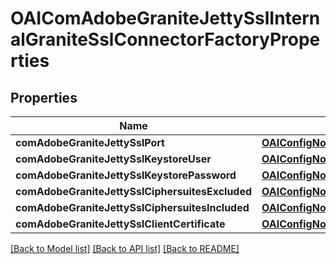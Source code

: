 # OAIComAdobeGraniteJettySslInternalGraniteSslConnectorFactoryProperties

## Properties
Name | Type | Description | Notes
------------ | ------------- | ------------- | -------------
**comAdobeGraniteJettySslPort** | [**OAIConfigNodePropertyInteger***](OAIConfigNodePropertyInteger.md) |  | [optional] 
**comAdobeGraniteJettySslKeystoreUser** | [**OAIConfigNodePropertyString***](OAIConfigNodePropertyString.md) |  | [optional] 
**comAdobeGraniteJettySslKeystorePassword** | [**OAIConfigNodePropertyString***](OAIConfigNodePropertyString.md) |  | [optional] 
**comAdobeGraniteJettySslCiphersuitesExcluded** | [**OAIConfigNodePropertyArray***](OAIConfigNodePropertyArray.md) |  | [optional] 
**comAdobeGraniteJettySslCiphersuitesIncluded** | [**OAIConfigNodePropertyArray***](OAIConfigNodePropertyArray.md) |  | [optional] 
**comAdobeGraniteJettySslClientCertificate** | [**OAIConfigNodePropertyDropDown***](OAIConfigNodePropertyDropDown.md) |  | [optional] 

[[Back to Model list]](../README.md#documentation-for-models) [[Back to API list]](../README.md#documentation-for-api-endpoints) [[Back to README]](../README.md)


